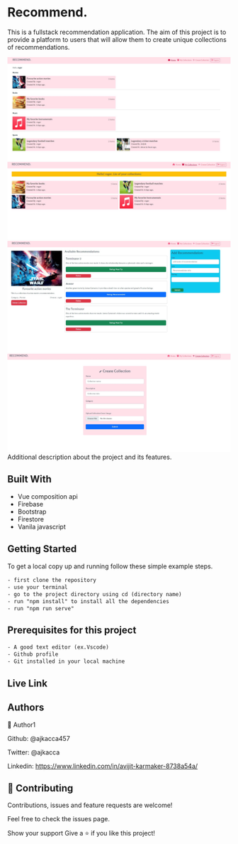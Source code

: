 <h1>Recommend.</h1>

This is a fullstack recommendation application. The aim of this project is to provide a platform to users that will allow them to create unique collections of recommendations.

<img src="./src/assets/img/ReadME1.jpg" alt="projectimg">
<img src="./src/assets/img/ReadME2.jpg" alt="projectimg">
<img src="./src/assets/img/ReadME3.jpg" alt="projectimg">
<img src="./src/assets/img/ReadME4.jpg" alt="projectimg">

</h1>Additional description about the project and its features.</h1>

<h2>Built With</h2>

- Vue composition api
- Firebase
- Bootstrap
- Firestore
- Vanila javascript

<h2>Getting Started</h2>
To get a local copy up and running follow these simple example steps.

```
- first clone the repository
- use your terminal
- go to the project directory using cd (directory name)
- run "npm install" to install all the dependencies
- run "npm run serve"

```

<h2>Prerequisites for this project</h2>

```
- A good text editor (ex.Vscode)
- Github profile
- Git installed in your local machine
```

<h2>Live Link</h2>

<h2>Authors</h2>

👤 Author1

Github: @ajkacca457

Twitter: @ajkacca

Linkedin: https://www.linkedin.com/in/avijit-karmaker-8738a54a/

<h2> 🤝 Contributing</h2>

Contributions, issues and feature requests are welcome!

Feel free to check the issues page.

Show your support
Give a ⭐️ if you like this project!
